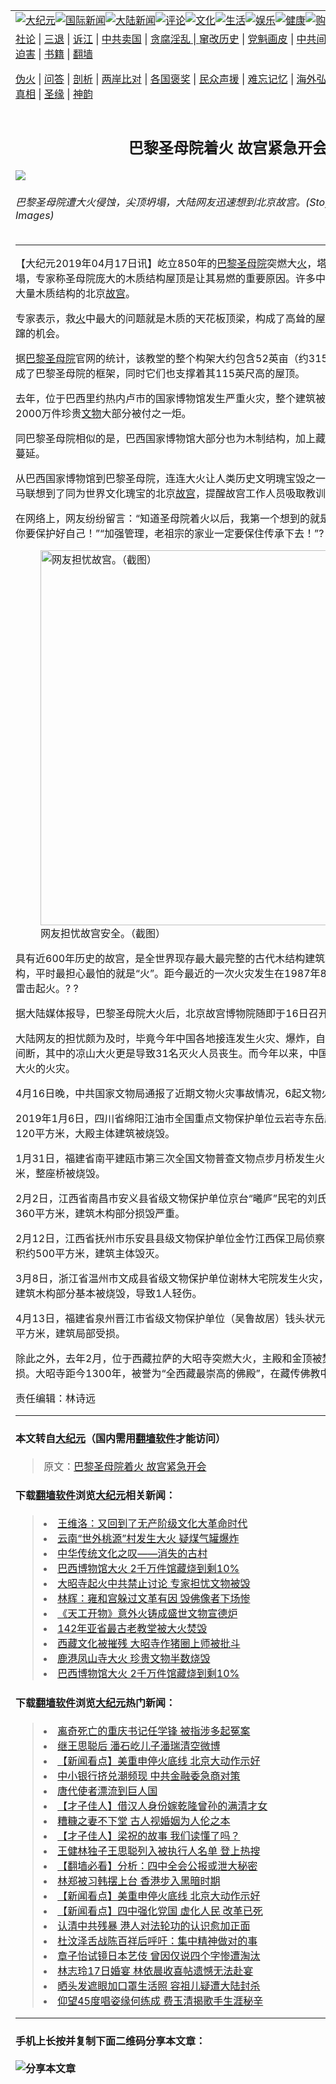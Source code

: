 <a name="1" id="1" target="_blank"></a><span id="1"></span>
<table border="0"><tr><td colspan="2" VALIGN=TOP><a href="https://github.com/mprjd2205/djy/blob/master/gb/nsc413.md#1"><img src="https://gitlab.com/szzdlab/www/raw/master/t/djy/1.jpg" title="大纪元"></a><a href="https://github.com/mprjd2205/djy/blob/master/gb/n24hr.md#1"><img src="https://gitlab.com/szzdlab/www/raw/master/t/djy/3.jpg" title="国际新闻"></a><a href="https://github.com/mprjd2205/djy/blob/master/gb/nsc413.md#1"><img src="https://gitlab.com/szzdlab/www/raw/master/t/djy/4.jpg" title="大陆新闻"></a><a href="https://github.com/mprjd2205/djy/blob/master/gb/news392.md#1"><img src="https://gitlab.com/szzdlab/www/raw/master/t/djy/5.jpg" title="评论"></a><a href="https://github.com/mprjd2205/djy/blob/master/gb/news2007.md#1"><img src="https://gitlab.com/szzdlab/www/raw/master/t/djy/6.jpg" title="文化"></a><a href="https://github.com/mprjd2205/djy/blob/master/gb/news2008.md#1"><img src="https://gitlab.com/szzdlab/www/raw/master/t/djy/7.jpg" title="生活"></a><a href="https://github.com/mprjd2205/djy/blob/master/gb/ncyule.md#1"><img src="https://gitlab.com/szzdlab/www/raw/master/t/djy/8.jpg" title="娱乐"></a><a href="https://github.com/mprjd2205/djy/blob/master/gb/nsc1002.md#1"><img src="https://gitlab.com/szzdlab/www/raw/master/t/djy/9.jpg" title="健康"><a href="https://www.youlucky.com"><img src="https://gitlab.com/szzdlab/www/raw/master/t/djy/10.jpg" title="购物"></a><a href="https://www.supportepoch.org/donation?utm_medium=epochtimes&utm_source=referral&utm_campaign=donate_button_djyhomepage"><img src="https://gitlab.com/szzdlab/www/raw/master/t/djy/12.jpg" title="捐款"></a></td></tr>
<tr><td colspan="2" VALIGN=TOP><a target="_blank" href="https://github.com/mprjd2205/djy/blob/master/gb/9p.md#1">社论</a> | <a target="_blank" href="https://github.com/mprjd2205/djy/blob/master/gb/nf5657.md#1">三退</a> | <a target="_blank" href="https://github.com/mprjd2205/djy/blob/master/gb/nf6123.md#1">诉江</a> | <a target="_blank" href="https://github.com/mprjd2205/djy/blob/master/gb/nf1176117.md#1">中共卖国</a> | <a target="_blank" href="https://github.com/mprjd2205/djy/blob/master/gb/nf5773.md#1">贪腐淫乱 | <a target="_blank" href="https://github.com/mprjd2205/djy/blob/master/gb/nf1176115.md#1">窜改历史</a> | <a target="_blank" href="https://github.com/mprjd2205/djy/blob/master/gb/nf1176107.md#1">党魁画皮</a> | <a target="_blank" href="https://github.com/mprjd2205/djy/blob/master/gb/nf1320400.md#1">中共间谍</a> | <a target="_blank" href="https://github.com/mprjd2205/djy/blob/master/gb/nf1176114.md#1">破坏传统</a> | <a target="_blank" href="https://github.com/mprjd2205/djy/blob/master/gb/nf5287.md#1">恶贯满盈</a> | <a target="_blank" href="https://github.com/mprjd2205/djy/blob/master/gb/ncid278.md#1">人权</a> | <a target="_blank" href="https://github.com/mprjd2205/djy/blob/master/gb/nf1176111.md#1">迫害</a> | <a target="_blank" href="https://github.com/mprjd2205/djy/blob/master/gb/nf1235328.md#1">书籍</a> | <a target="_blank" href="https://github.com/mprjd2205/www/blob/master/README.md?zsrh#1">翻墙</a></p><p><a target="_blank" href="https://github.com/mprjd2205/djy/blob/master/gb/nf5562.md#1">伪火</a> | <a target="_blank" href="https://github.com/mprjd2205/djy/blob/master/gb/nf4378.md#1">问答</a> | <a target="_blank" href="https://github.com/mprjd2205/djy/blob/master/gb/nf5792.md#1">剖析</a> | <a target="_blank" href="https://github.com/mprjd2205/djy/blob/master/gb/nf5735.md#1">两岸比对</a> | <a target="_blank" href="https://github.com/mprjd2205/djy/blob/master/gb/nf6119.md#1">各国褒奖</a> | <a target="_blank" href="https://github.com/mprjd2205/djy/blob/master/gb/nf6120.md#1">民众声援</a> | <a target="_blank" href="https://github.com/mprjd2205/djy/blob/master/gb/nf1188594.md#1">难忘记忆</a> | <a target="_blank" href="https://github.com/mprjd2205/djy/blob/master/gb/nf3180.md#1">海外弘传</a> | <a target="_blank" href="https://github.com/mprjd2205/djy/blob/master/gb/nf5410.md#1">万人上访</a> | <a target="_blank" href="https://github.com/mprjd2205/ntdtv/blob/master/gb/prog1530_1.md#1">和平抗议</a> | <a target="_blank" href="https://github.com/mprjd2205/djy/blob/master/gb/nf4386.md#1">支持</a> | <a target="_blank" href="https://github.com/mprjd2205/djy/blob/master/gb/nf4389.md#1">真相</a> | <a target="_blank" href="https://github.com/mprjd2205/djy/blob/master/gb/nf5790.md#1">圣缘</a> | <a target="_blank" href="https://github.com/mprjd2205/djy/blob/master/gb/nf4786.md#1">神韵</a></td></tr>
<tr><td VALIGN=TOP width="626"><h2 align=center>巴黎圣母院着火 故宫紧急开会</h2>
<img src="http://i.epochtimes.com/assets/uploads/2019/04/gettyimages-1137435732-594x594.jpg" />
<h6>巴黎圣母院遭大火侵蚀，尖顶坍塌，大陆网友迅速想到北京故宫。(Stoyan Vassev/Getty Images)
</h6>
<hr>
<p>【大纪元2019年04月17日讯】屹立850年的<a href="https://github.com/mprjd2205/djy/blob/master/gb/tag/%E5%B7%B4%E9%BB%8E%E5%9C%A3%E6%AF%8D%E9%99%A2.md">巴黎圣母院</a>突燃大<a href="https://github.com/mprjd2205/djy/blob/master/gb/tag/%E7%81%AB.md">火</a>，塔尖就在众目睽睽之下倒塌，专家称圣母院庞大的木质结构屋顶是让其易燃的重要原因。许多中国网友立马联想到同样是大量木质结构的北京<a href="https://github.com/mprjd2205/djy/blob/master/gb/tag/%E6%95%85%E5%AE%AB.md">故宫</a>。</p>
<p>专家表示，救<a href="https://github.com/mprjd2205/djy/blob/master/gb/tag/%E7%81%AB.md">火</a>中最大的问题就是木质的天花板顶梁，构成了高耸的屋顶框架，这给了火往上猛蹿的机会。</p>
<p>据<a href="https://github.com/mprjd2205/djy/blob/master/gb/tag/%E5%B7%B4%E9%BB%8E%E5%9C%A3%E6%AF%8D%E9%99%A2.md">巴黎圣母院</a>官网的统计，该教堂的整个构架大约包含52英亩（约315亩）的木材。这些树木组成了巴黎圣母院的框架，同时它们也支撑着其115英尺高的屋顶。</p>
<p>去年，位于巴西里约热内卢市的国家博物馆发生严重火灾，整个建筑被烈焰吞噬，馆内收藏的2000万件珍贵<a href="https://github.com/mprjd2205/djy/blob/master/gb/tag/%E6%96%87%E7%89%A9.md">文物</a>大部分被付之一炬。</p>
<p>同巴黎圣母院相似的是，巴西国家博物馆大部分也为木制结构，加上藏品也多易燃，助长了火势蔓延。</p>
<p>从巴西国家博物馆到巴黎圣母院，连连大火让人类历史文明瑰宝毁之一炬，这让许多中国网友立马联想到了同为世界文化瑰宝的北京<a href="https://github.com/mprjd2205/djy/blob/master/gb/tag/%E6%95%85%E5%AE%AB.md">故宫</a>，提醒故宫工作人员吸取教训防患于未然。</p>
<p>在网络上，网友纷纷留言：“知道圣母院着火以后，我第一个想到的就是故宫。”“注意防火，故宫你要保护好自己！”“加强管理，老祖宗的家业一定要保住传承下去！”<span class="Apple-converted-space">?</span></p>
<figure id="attachment_11191387" style="width: 600px" class="wp-caption aligncenter"><a href="http://i.epochtimes.com/assets/uploads/2019/04/1808e7cf9b494e62916297c52a20d15a.jpg"><img class="size-large wp-image-11191387" src="http://i.epochtimes.com/assets/uploads/2019/04/1808e7cf9b494e62916297c52a20d15a-600x378.jpg" alt="网友担忧故宫。（截图）" width="600" b="378" /></a><figcaption class="wp-caption-text">网友担忧故宫安全。（截图）</figcaption></figure>
<p>具有近600年历史的故宫，是全世界现存最大最完整的古代木结构建筑群。由于建筑都是木质结构，平时最担心最怕的就是“火”。距今最近的一次火灾发生在1987年8月，当时故宫内景阳宫遭雷击起火。<span class="Apple-converted-space">? ?</span></p>
<p>据大陆媒体报导，巴黎圣母院大火后，北京故宫博物院随即于16日召开了“消防安全紧急会议”。</p>
<p>大陆网友的担忧颇为及时，毕竟今年中国各地接连发生火灾、爆炸，自从盐城大爆炸后几乎从未间断，其中的凉山大火更是导致31名灭火人员丧生。而今年以来，中国已发生一系列古<a href="https://github.com/mprjd2205/djy/blob/master/gb/tag/%E6%96%87%E7%89%A9.md">文物</a>遭遇大火的火灾。</p>
<p>4月16日晚，中共国家文物局通报了近期文物火灾事故情况，6起文物火灾事故被点名。</p>
<p>2019年1月6日，四川省绵阳江油市全国重点文物保护单位云岩寺东岳殿发生火灾，过火面积120平方米，大殿主体建筑被烧毁。</p>
<p>1月31日，福建省南平建瓯市第三次全国文物普查文物点步月桥发生火灾，过火面积645平方米，整座桥被烧毁。</p>
<p>2月2日，江西省南昌市安义县省级文物保护单位京台“曦庐”民宅的刘氏宗祠发生火灾，过火面积360平方米，建筑木构部分损毁严重。</p>
<p>2月12日，江西省抚州市乐安县县级文物保护单位金竹江西保卫局侦察科旧址发生火灾，过火面积约500平方米，建筑主体毁灭。</p>
<p>3月8日，浙江省温州市文成县省级文物保护单位谢林大宅院发生火灾，过火面积1350平方米，建筑木构部分基本被烧毁，导致1人轻伤。</p>
<p>4月13日，福建省泉州晋江市省级文物保护单位（吴鲁故居）钱头状元第发生火灾，过火面积25平方米，建筑局部受损。</p>
<p>除此之外，去年2月，位于西藏拉萨的大昭寺突燃大火，主殿和金顶被焚烧一个多小时，严重受损。大昭寺距今1300年，被誉为“全西藏最崇高的佛殿”，在藏传佛教中拥有至高无上的地位。#</p>
<p>责任编辑：林诗远</p>

<hr>

#### 本文转自<a href="http://www.epochtimes.com">大纪元</a>（国内需用<a href="https://git.io/JesJV">翻墙软件</a>才能访问）
> 原文：<a href="http://www.epochtimes.com/gb/19/4/16/n11191374.htm">巴黎圣母院着火 故宫紧急开会</a>


#### 下载<a href="https://git.io/JesJV">翻墙软件</a>浏览<a href="http://www.epochtimes.com">大纪元</a>相关新闻：
> <li><a href="http://www.epochtimes.com/gb/19/3/15/n11116726.htm">王维洛：又回到了无产阶级文化大革命时代</a></li>
> <li><a href="http://www.epochtimes.com/gb/18/11/30/n10882982.htm">云南“世外桃源”村发生大火 疑煤气罐爆炸</a></li>
> <li><a href="http://www.epochtimes.com/gb/18/11/24/n10872474.htm">中华传统文化之叹——消失的古村</a></li>
> <li><a href="http://www.epochtimes.com/gb/18/9/5/n10692408.htm">巴西博物馆大火 2千万件馆藏烧到剩10%</a></li>
> <li><a href="http://www.epochtimes.com/gb/18/2/22/n10164644.htm">大昭寺起火中共禁止讨论 专家担忧文物被毁</a></li>
> <li><a href="http://www.epochtimes.com/gb/18/1/7/n10035147.htm">林辉：雍和宫躲过文革有因 毁佛像者下场惨</a></li>
> <li><a href="http://www.epochtimes.com/gb/17/10/15/n9733779.htm">《天工开物》意外火铸成盛世文物宣德炉</a></li>
> <li><a href="http://www.epochtimes.com/gb/17/5/23/n9175824.htm">142年亚省最古老教堂被大火焚毁</a></li>
> <li><a href="http://www.epochtimes.com/gb/17/2/27/n8855307.htm">西藏文化被摧残 大昭寺作猪圈上师被批斗</a></li>
> <li><a href="http://www.epochtimes.com/gb/16/8/24/n8232937.htm">鹿港凤山寺大火 珍贵文物半数烧毁</a></li>
> <li><a href="https://github.com/mprjd2205/djy/blob/master/gb/18/9/5/n10692408.md">巴西博物馆大火 2千万件馆藏烧到剩10%</a></li>

#### 下载<a href="https://git.io/JesJV">翻墙软件</a>浏览<a href="http://www.epochtimes.com">大纪元</a>热门新闻：
> <li><a href="http://www.epochtimes.com/gb/19/11/7/n11638837.htm">离奇死亡的重庆书记任学锋 被指涉多起冤案</a></li>
> <li><a href="http://www.epochtimes.com/gb/19/11/7/n11639300.htm">继王思聪后 潘石屹儿子潘瑞清空微博</a></li>
> <li><a href="http://www.epochtimes.com/gb/19/11/7/n11639897.htm">【新闻看点】美重申停火底线 北京大动作示好</a></li>
> <li><a href="http://www.epochtimes.com/gb/19/11/7/n11640298.htm">中小银行挤兑潮频现 中共金融委急商对策</a></li>
> <li><a href="http://www.epochtimes.com/gb/19/10/11/n11582046.htm">唐代使者漂流到巨人国</a></li>
> <li><a href="http://www.epochtimes.com/gb/19/10/31/n11625562.htm">【才子佳人】借汉人身份嫁乾隆曾孙的满清才女</a></li>
> <li><a href="http://www.epochtimes.com/gb/15/4/21/n4416242.htm">糟糠之妻不下堂 古人视婚姻为人伦之本</a></li>
> <li><a href="http://www.epochtimes.com/gb/19/10/25/n11612042.htm">【才子佳人】梁祝的故事 我们读懂了吗？</a></li>
> <li><a href="http://www.epochtimes.com/gb/19/11/6/n11636669.htm">王健林独子王思聪列入被执行人名单 登上热搜</a></li>
> <li><a href="http://www.epochtimes.com/gb/19/11/6/n11636278.htm">【翻墙必看】分析：四中全会公报或泄大秘密</a></li>
> <li><a href="http://www.epochtimes.com/gb/19/11/6/n11638219.htm">林郑被习韩摆上台 香港步入黑暗时期</a></li>
> <li><a href="http://www.epochtimes.com/gb/19/11/7/n11639897.htm">【新闻看点】美重申停火底线 北京大动作示好</a></li>
> <li><a href="http://www.epochtimes.com/gb/19/11/7/n11640231.htm">【新闻看点】四中强化党国 虚化人民 改革已死</a></li>
> <li><a href="http://www.epochtimes.com/gb/19/11/7/n11639377.htm">认清中共残暴 港人对法轮功的认识愈加正面</a></li>
> <li><a href="http://www.epochtimes.com/gb/19/11/6/n11638183.htm">杜汶泽舌战陈百祥后呼吁：集中精神做对的事</a></li>
> <li><a href="http://www.epochtimes.com/gb/19/11/5/n11635898.htm">章子怡试镜日本艺伎 曾因仅说四个字惨遭淘汰</a></li>
> <li><a href="http://www.epochtimes.com/gb/19/11/7/n11639534.htm">林志玲17日婚宴 林依晨收喜帖遗憾无法赴宴</a></li>
> <li><a href="http://www.epochtimes.com/gb/19/11/5/n11635562.htm">晒头发遮眼加口罩生活照 容祖儿疑遭大陆封杀</a></li>
> <li><a href="http://www.epochtimes.com/gb/19/11/5/n11635746.htm">仰望45度唱姿缘何练成 费玉清揭歌手生涯秘辛</a></li>
<hr>

#### 手机上长按并复制下面二维码分享本文章：<br><br><img src="http://d1p1.ip.zn2.us/v.php?action=qrcode&url=https://github.com/mprjd2205/djy/blob/master/gb/19/4/16/n11191374.md%231" title="分享本文章"></td><td VALIGN=TOP><a href="https://github.com/mprjd2205/djy/blob/master/gb/16/1/21/n4622075.md?dfh#1" target="_blank"><img src="https://gitlab.com/szzdlab/djy/raw/master/gb/300/wei-f1.jpg" title="中共的伪火骗局"  alt="中共的伪火骗局"></a><br><a href="https://github.com/mprjd2205/www/blob/master/README.md?dfh#9" target="_blank"><img src="https://gitlab.com/szzdlab/djy/raw/master/gb/300/yong-h.jpg" title="永恒的见证"  alt="永恒的见证"></a><br><a href="https://github.com/mprjd2205/djy/blob/master/gb/13/9/29/n3974789.md?dfh#1" target="_blank"><img src="https://gitlab.com/szzdlab/djy/raw/master/gb/300/shang-lnz.jpg" title="善良女子被中共投男牢"  alt="善良女子被中共投男牢"></a><br><a href="https://github.com/mprjd2205/djy/blob/master/gb/16/3/16/n4663449.md?dfh#1" target="_blank"><img src="https://gitlab.com/szzdlab/djy/raw/master/gb/300/huo-z3.jpg" title="警卫目击活摘器官"  alt="警卫目击活摘器官"></a><br><a href="https://github.com/mprjd2205/djy/blob/master/gb/16/8/7/n8177641.md?dfh#1" target="_blank"><img src="https://gitlab.com/szzdlab/djy/raw/master/gb/300/huo-z4.jpg" title="证人描述活摘恐怖"  alt="证人描述活摘恐怖"></a><br><a href="https://github.com/mprjd2205/djy/blob/master/gb/10/4/19/n2881569.md?dfh#1" target="_blank"><img src="https://gitlab.com/szzdlab/djy/raw/master/gb/300/huo-z1.jpg" title="揭开活摘器官黑幕"  alt="揭开活摘器官黑幕"></a><br><a href="https://github.com/mprjd2205/djy/blob/master/gb/10/11/7/n3077476.md?dfh#1" target="_blank"><img src="https://gitlab.com/szzdlab/djy/raw/master/gb/300/ma-ks.jpg" title="马克思的成魔之路"  alt="马克思的成魔之路"></a><br><a href="https://github.com/mprjd2205/djy/blob/master/gb/14/6/9/n4173977.md?dfh#1" target="_blank"><img src="https://gitlab.com/szzdlab/djy/raw/master/gb/300/chang-zs.jpg" title="藏字石 蕴天机"  alt="藏字石 蕴天机"></a><br><a href="https://github.com/mprjd2205/djy/blob/master/gb/18/5/10/n10381511.md?dfh#1" target="_blank"><img src="https://gitlab.com/szzdlab/djy/raw/master/gb/300/st1.jpg" title="关注3亿人三退"  alt="关注3亿人三退"></a><br><a href="https://github.com/mprjd2205/djy/blob/master/gb/18/3/21/n10237682.md?dfh#1" target="_blank"><img src="https://gitlab.com/szzdlab/djy/raw/master/gb/300/jie-t.jpg" title="解体中共复兴中华"  alt="解体中共复兴中华"></a><br><a href="https://github.com/mprjd2205/djy/blob/master/gb/9/2/9/n2422991.md?dfh#1" target="_blank"><img src="https://gitlab.com/szzdlab/djy/raw/master/gb/300/gao-zs.jpg" title="中共迫害良心律师"  alt="中共迫害良心律师"></a><br><a href="https://github.com/mprjd2205/djy/blob/master/gb/18/12/9/n10900044.md?dfh#1" target="_blank"><img src="https://gitlab.com/szzdlab/djy/raw/master/gb/300/sj1.jpg" title="303万人举报江泽民"  alt="303万人举报江泽民"></a><br><a href="https://github.com/mprjd2205/djy/blob/master/gb/18/8/28/n10672014.md?dfh#1" target="_blank"><img src="https://gitlab.com/szzdlab/djy/raw/master/gb/300/sj2.jpg" title="这些官员为何起诉江泽民"  alt="这些官员为何起诉江泽民"></a><br><a href="https://github.com/mprjd2205/djy/blob/master/gb/8/12/18/n2367165.md?dfh#1" target="_blank"><img src="https://gitlab.com/szzdlab/djy/raw/master/gb/300/liangan.jpg" title="海峡两岸的强烈对比"  alt="海峡两岸的强烈对比"></a><br><a href="https://github.com/mprjd2205/djy/blob/master/gb/15/5/5/n4427238.md?dfh#1" target="_blank"><img src="https://gitlab.com/szzdlab/djy/raw/master/gb/300/jia-ndzl.jpg" title="加拿大总理的贺信"  alt="加拿大总理的贺信"></a><br><a href="https://github.com/mprjd2205/djy/blob/master/gb/11/6/17/n3289382.md?dfh#1" target="_blank"><img src="https://gitlab.com/szzdlab/djy/raw/master/gb/300/xiao-wd.jpg" title="探寻真相兼听则明"  alt="探寻真相兼听则明"></a><br><a href="https://github.com/mprjd2205/djy/blob/master/gb/18/10/27/n10812623.md?dfh#1" target="_blank"><img src="https://gitlab.com/szzdlab/djy/raw/master/gb/300/yindu.jpg" title="印度媒体报道东方"  alt="印度媒体报道东方"></a><br><a href="https://github.com/mprjd2205/djy/blob/master/gb/18/6/9/n10469652.md?dfh#1" target="_blank"><img src="https://gitlab.com/szzdlab/djy/raw/master/gb/300/xie-j.jpg" title="不一样的海外校园"  alt="不一样的海外校园"></a><br><a href="https://github.com/mprjd2205/djy/blob/master/gb/7/4/5/n1669415.md?dfh#1" target="_blank"><img src="https://gitlab.com/szzdlab/djy/raw/master/gb/300/li-up.jpg" title="从大师到徒弟的传奇"  alt="从大师到徒弟的传奇"></a><br><a href="https://github.com/mprjd2205/djy/blob/master/gb/17/5/26/n9191512.md?dfh#1" target="_blank"><img src="https://gitlab.com/szzdlab/djy/raw/master/gb/300/zfl2.jpg" title="亿万人与东方一本奇书"  alt="亿万人与东方一本奇书"></a><br><a href="https://github.com/mprjd2205/djy/blob/master/gb/13/11/27/n4020290.md?dfh#1" target="_blank"><img src="https://gitlab.com/szzdlab/djy/raw/master/gb/300/zhen-h.jpg" title="大陆见不到的震撼场面"  alt="大陆见不到的震撼场面"></a><br><a href="https://github.com/mprjd2205/djy/blob/master/gb/15/7/17/n4482910.md?dfh#1" target="_blank"><img src="https://gitlab.com/szzdlab/djy/raw/master/gb/300/dalu-sk.jpg" title="人心向善 大陆当初盛况"  alt="人心向善 大陆当初盛况"></a><br><a href="https://github.com/mprjd2205/djy/blob/master/gb/9/10/15/n2689419.md?dfh#1" target="_blank"><img src="https://gitlab.com/szzdlab/djy/raw/master/gb/300/zfl1.jpg" title="追寻真理 这书讲什么"  alt="追寻真理 这书讲什么"></a><br><a href="https://github.com/mprjd2205/www/blob/master/README.md?dfh#1" target="_blank"><img src="https://gitlab.com/szzdlab/djy/raw/master/gb/300/fq1.jpg" title="下载免费翻墙软件"  alt="下载免费翻墙软件"></a><br></td></tr></table>
